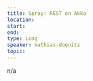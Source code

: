 ```yaml
---
title: Spray: REST on Akka
location: 
start: 
end: 
type: Long
speaker: mathias-doenitz
topic: 
---
```


n/a
